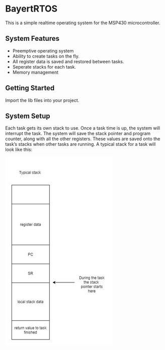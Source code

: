 # BayertRTOS
This is a simple realtime operating system for the MSP430 microcontroller. 

## System Features
 * Preemptive operating system
 * Ability to create tasks on the fly.
 * All register data is saved and restored between tasks.
 * Seperate stacks for each task.
 * Memory management

## Getting Started
 Import the lib files into your project.

## System Setup

Each task gets its own stack to use. Once a task time is up, the system will interrupt the task. The system will save the stack pointer and program counter, along with all the other registers. These values are saved onto the task’s stacks when other tasks are running. A typical stack for a task will look like this:

![Image of a Typical Stack](./doc/TypicalStack.jpg)
